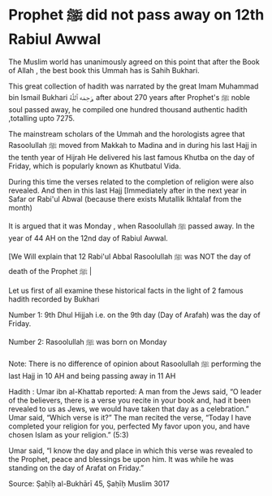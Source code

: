 # Prophet ﷺ did not pass away on 12th Rabiul Awwal

The Muslim world has unanimously agreed on this point that after the Book of Allah , the best book this Ummah has is Sahih Bukhari.

This great collection of hadith was narrated by the great Imam Muhammad bin Ismail Bukhari رَحِمَه ٱللَّٰهُ, after about 270 years after Prophet's ﷺ noble soul passed away, he compiled one hundred thousand authentic hadith ,totalling upto 7275.


The mainstream scholars of the Ummah and the horologists agree that Rasoolullah ﷺ moved from Makkah to Madina and in during his last Hajj in the tenth year of Hijrah He delivered his last famous Khutba on the day of Friday, which is popularly known as Khutbatul Vida.

During this time the verses related to the completion of religion were also revealed. And then in this last Hajj [Immediately after in the next year in Safar or Rabi'ul Abwal (because there exists Mutallik Ikhtalaf from the month)

It is argued that it was Monday , when Rasoolullah ﷺ passed away. In the year of 44 AH on the 12nd day of Rabiul Awwal.

[We Will explain that 12 Rabi'ul Abbal Rasoolullah ﷺ was NOT the day of death of the Prophet ﷺ |

Let us first of all examine these historical facts in the light of 2 famous hadith recorded by Bukhari 

Number 1: 9th Dhul Hijjah i.e. on the 9th day (Day of Arafah) was the day of Friday.

Number 2: Rasoolullah ﷺ was born on Monday

Note: There is no difference of opinion about Rasoolullah ﷺ performing the last Hajj in 10 AH and being passing away in 11 AH

Hadith : Umar ibn al-Khattab reported: A man from the Jews said, “O leader of the believers, there is a verse you recite in your book and, had it been revealed to us as Jews, we would have taken that day as a celebration.” Umar said, “Which verse is it?” The man recited the verse, “Today I have completed your religion for you, perfected My favor upon you, and have chosen Islam as your religion.” (5:3)

Umar said, “I know the day and place in which this verse was revealed to the Prophet, peace and blessings be upon him. It was while he was standing on the day of Arafat on Friday.”

Source: Ṣaḥīḥ al-Bukhārī 45, Ṣaḥīḥ Muslim 3017


